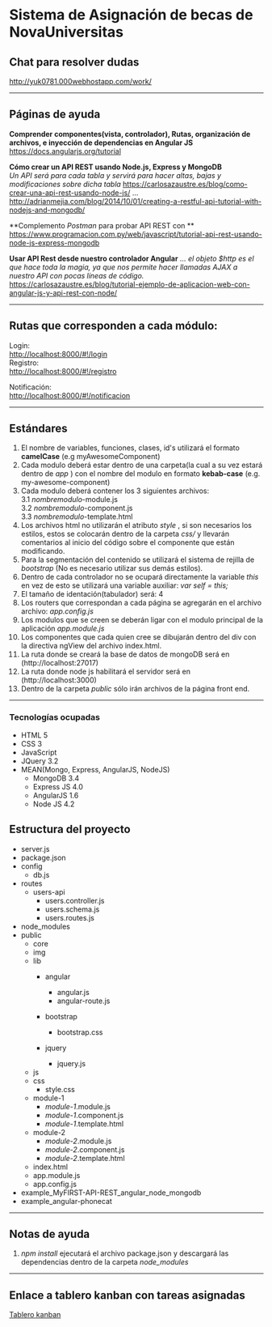 # Sistema de Asignación de becas de NovaUniversitas

## Chat para resolver dudas  
<http://yuk0781.000webhostapp.com/work/>    

-----

## Páginas de ayuda
**Comprender componentes(vista, controlador), Rutas, organización de archivos, e inyección de dependencias en Angular JS**
<https://docs.angularjs.org/tutorial>

**Cómo crear un API REST usando Node.js, Express y MongoDB**  
*Un API será para cada tabla y servirá para hacer altas, bajas y modificaciones sobre dicha tabla*
<https://carlosazaustre.es/blog/como-crear-una-api-rest-usando-node-js/>
...  
<http://adrianmejia.com/blog/2014/10/01/creating-a-restful-api-tutorial-with-nodejs-and-mongodb/>

**Complemento *Postman* para probar API REST con  **
<https://www.programacion.com.py/web/javascript/tutorial-api-rest-usando-node-js-express-mongodb>

**Usar API Rest desde nuestro controlador Angular**
*... el objeto $http es el que hace toda la magia, ya que nos permite hacer llamadas AJAX a nuestro API con pocas líneas de código.*
<https://carlosazaustre.es/blog/tutorial-ejemplo-de-aplicacion-web-con-angular-js-y-api-rest-con-node/>

-----

## Rutas que corresponden a cada módulo:
Login:   
<http://localhost:8000/#!/login>  
Registro:  
<http://localhost:8000/#!/registro>  

Notificación:  
<http://localhost:8000/#!/notificacion>   

-----

## Estándares
1. El nombre de variables, funciones, clases, id's utilizará el formato **camelCase** (e.g myAwesomeComponent)  
2. Cada modulo deberá estar dentro de una carpeta(la cual a su vez estará dentro de _app_ ) con el nombre del modulo en formato **kebab-case** (e.g. my-awesome-component)    
3. Cada modulo deberá contener los 3 siguientes archivos:  
  3.1 _nombremodulo_-module.js   
  3.2 _nombremodulo_-component.js  
  3.3 _nombremodulo_-template.html  
4. Los archivos html no utilizarán el atributo _style_ , si son necesarios los estilos, estos se colocarán dentro de la carpeta _css/_ y llevarán comentarios al inicio del código sobre el componente que están modificando.  
5. Para la segmentación del contenido se utilizará el sistema de rejilla de _bootstrap_ (No es necesario utilizar sus demás estilos).
6. Dentro de cada controlador no se ocupará directamente la variable _this_ en vez de esto se utilizará una variable auxiliar: _var self = this;_   
7. El tamaño de identación(tabulador) será: 4   
8. Los routers que correspondan a cada página se agregarán en el archivo archivo: _app.config.js_  
9. Los modulos que se creen se deberán ligar con el modulo principal de la aplicación _app.module.js_  
10. Los componentes que cada quien cree se dibujarán dentro del div con la directiva ngView del archivo index.html. 
11. La ruta donde se creará la base de datos de mongoDB será en (http://localhost:27017)
12. La ruta donde node js habilitará el servidor será en (http://localhost:3000)
13. Dentro de la carpeta _public_ sólo irán archivos de la página front end.

-----

### Tecnologías ocupadas
* HTML 5  
* CSS 3  
* JavaScript  
* JQuery 3.2
* MEAN(Mongo, Express, AngularJS, NodeJS)
  * MongoDB 3.4
  * Express JS 4.0
  * AngularJS 1.6
  * Node JS 4.2

## Estructura del proyecto
* server.js  
* package.json
* config
  * db.js
* routes  
  * users-api  
    * users.controller.js
    * users.schema.js
    * users.routes.js
* node_modules
* public  
  * core
  * img  
  * lib  
    * angular
      * angular.js
      * angular-route.js
    * bootstrap
      * bootstrap.css
     
    * jquery  
      * jquery.js
  * js  
  * css  
    * style.css
  * module-1  
    * _module-1_.module.js  
    * _module-1_.component.js
    * _module-1_.template.html
  * module-2  
    * _module-2_.module.js  
    * _module-2_.component.js
    * _module-2_.template.html
  * index.html  
  * app.module.js  
  * app.config.js
* example_MyFIRST-API-REST_angular_node_mongodb
* example_angular-phonecat

-----

## Notas de ayuda
1. _npm install_ ejecutará el archivo package.json y descargará las dependencias dentro de la carpeta _node_modules_

-----

## Enlace a tablero kanban con tareas asignadas

[Tablero kanban](http://yuk0781.000webhostapp.com/kanboard)

 
